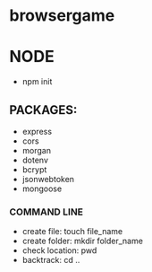 # browsergame

# NODE

- npm init

## PACKAGES:

- express
- cors
- morgan
- dotenv
- bcrypt
- jsonwebtoken
- mongoose

### COMMAND LINE

- create file: touch file_name
- create folder: mkdir folder_name
- check location: pwd
- backtrack: cd ..
